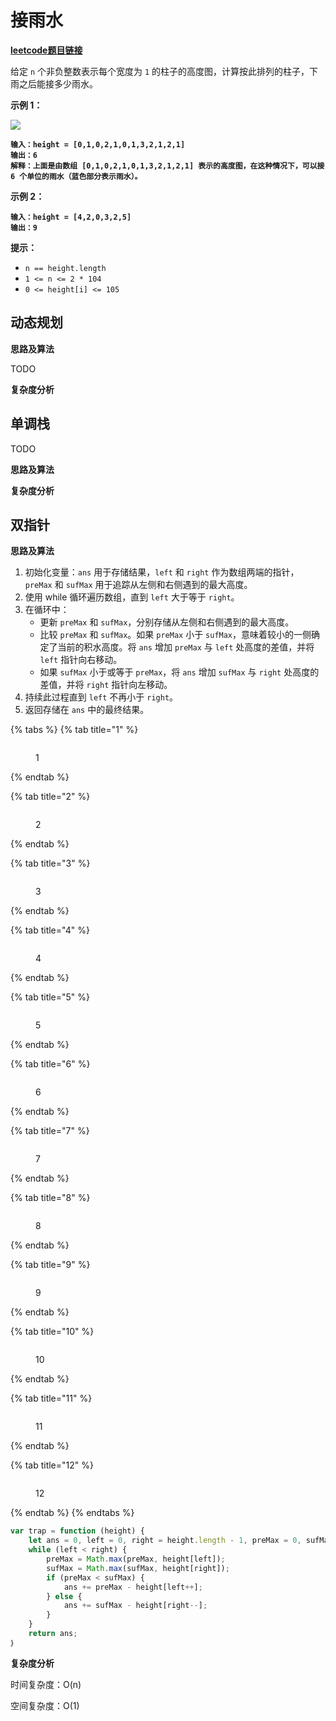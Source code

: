 # 接雨水

[**leetcode题目链接**](https://leetcode.cn/problems/trapping-rain-water/description/)

给定 `n` 个非负整数表示每个宽度为 `1` 的柱子的高度图，计算按此排列的柱子，下雨之后能接多少雨水。

**示例 1：**

![](https://assets.leetcode-cn.com/aliyun-lc-upload/uploads/2018/10/22/rainwatertrap.png)

<pre><code><strong>输入：height = [0,1,0,2,1,0,1,3,2,1,2,1]
</strong><strong>输出：6
</strong><strong>解释：上面是由数组 [0,1,0,2,1,0,1,3,2,1,2,1] 表示的高度图，在这种情况下，可以接 6 个单位的雨水（蓝色部分表示雨水）。 
</strong></code></pre>

**示例 2：**

<pre><code><strong>输入：height = [4,2,0,3,2,5]
</strong><strong>输出：9
</strong></code></pre>

**提示：**

* `n == height.length`
* `1 <= n <= 2 * 104`
* `0 <= height[i] <= 105`

## 动态规划

**思路及算法**

TODO

**复杂度分析**

## 单调栈

TODO

**思路及算法**

**复杂度分析**

## 双指针

**思路及算法**

1. 初始化变量：`ans` 用于存储结果，`left` 和 `right` 作为数组两端的指针，`preMax` 和 `sufMax` 用于追踪从左侧和右侧遇到的最大高度。
2. 使用 while 循环遍历数组，直到 `left` 大于等于 `right`。
3. 在循环中：
   * 更新 `preMax` 和 `sufMax`，分别存储从左侧和右侧遇到的最大高度。
   * 比较 `preMax` 和 `sufMax`。如果 `preMax` 小于 `sufMax`，意味着较小的一侧确定了当前的积水高度。将 `ans` 增加 `preMax` 与 `left` 处高度的差值，并将 `left` 指针向右移动。
   * 如果 `sufMax` 小于或等于 `preMax`，将 `ans` 增加 `sufMax` 与 `right` 处高度的差值，并将 `right` 指针向左移动。
4. 持续此过程直到 `left` 不再小于 `right`。
5. 返回存储在 `ans` 中的最终结果。

{% tabs %}
{% tab title="1" %}
<figure><img src="../.gitbook/assets/image (3) (1).png" alt=""><figcaption><p>1</p></figcaption></figure>
{% endtab %}

{% tab title="2" %}
<figure><img src="../.gitbook/assets/image (5) (1).png" alt=""><figcaption><p>2</p></figcaption></figure>
{% endtab %}

{% tab title="3" %}
<figure><img src="../.gitbook/assets/image (6) (1).png" alt=""><figcaption><p>3</p></figcaption></figure>
{% endtab %}

{% tab title="4" %}
<figure><img src="../.gitbook/assets/image (7) (1).png" alt=""><figcaption><p>4</p></figcaption></figure>
{% endtab %}

{% tab title="5" %}
<figure><img src="../.gitbook/assets/image (8) (1).png" alt=""><figcaption><p>5</p></figcaption></figure>
{% endtab %}

{% tab title="6" %}
<figure><img src="../.gitbook/assets/image (9) (1).png" alt=""><figcaption><p>6</p></figcaption></figure>
{% endtab %}

{% tab title="7" %}
<figure><img src="../.gitbook/assets/image (10).png" alt=""><figcaption><p>7</p></figcaption></figure>
{% endtab %}

{% tab title="8" %}
<figure><img src="../.gitbook/assets/image (11).png" alt=""><figcaption><p>8</p></figcaption></figure>
{% endtab %}

{% tab title="9" %}
<figure><img src="../.gitbook/assets/image (12).png" alt=""><figcaption><p>9</p></figcaption></figure>
{% endtab %}

{% tab title="10" %}
<figure><img src="../.gitbook/assets/image (13).png" alt=""><figcaption><p>10</p></figcaption></figure>
{% endtab %}

{% tab title="11" %}
<figure><img src="../.gitbook/assets/image (14).png" alt=""><figcaption><p>11</p></figcaption></figure>
{% endtab %}

{% tab title="12" %}
<figure><img src="../.gitbook/assets/image (15).png" alt=""><figcaption><p>12</p></figcaption></figure>
{% endtab %}
{% endtabs %}

```javascript
var trap = function (height) {
    let ans = 0, left = 0, right = height.length - 1, preMax = 0, sufMax = 0;
    while (left < right) {
        preMax = Math.max(preMax, height[left]);
        sufMax = Math.max(sufMax, height[right]);
        if (preMax < sufMax) {
            ans += preMax - height[left++];
        } else {
            ans += sufMax - height[right--];
        }
    }
    return ans; 
｝
```

**复杂度分析**

时间复杂度：O(n)

空间复杂度：O(1)
